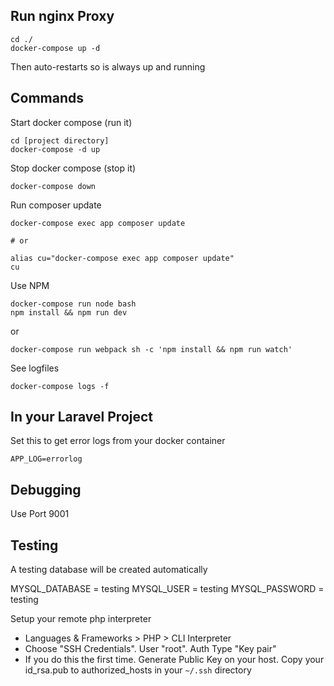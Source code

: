 ## Run nginx Proxy

    cd ./
    docker-compose up -d
    
Then auto-restarts so is always up and running

## Commands

Start docker compose (run it)

    cd [project directory]
    docker-compose -d up

Stop docker compose (stop it)

    docker-compose down

Run composer update

    docker-compose exec app composer update
    
    # or
    
    alias cu="docker-compose exec app composer update"
    cu
    
Use NPM

    docker-compose run node bash
    npm install && npm run dev

or
    
    docker-compose run webpack sh -c 'npm install && npm run watch'
    
See logfiles

    docker-compose logs -f

## In your Laravel Project

Set this to get error logs from your docker container

    APP_LOG=errorlog
    
## Debugging

Use Port 9001

## Testing

A testing database will be created automatically

MYSQL_DATABASE = testing
MYSQL_USER = testing
MYSQL_PASSWORD = testing

Setup your remote php interpreter
- Languages & Frameworks > PHP > CLI Interpreter
- Choose "SSH Credentials". User "root". Auth Type "Key pair"
- If you do this the first time. Generate Public Key on your host. Copy your id_rsa.pub to authorized_hosts in your `~/.ssh` directory
